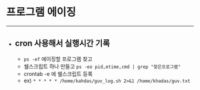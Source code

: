 
# 프로그램 에이징
---------------------------------------

- ## cron 사용해서 실행시간 기록
	- ```ps -ef``` 에이징할 프로그램 찾고
	- 쉘스크립트 하나 만들고 ```ps -eo pid,etime,cmd | grep "찾은프로그램" ```
	- crontab -e 에 쉘스크립트 등록
	- ex) ``` * * * * * /home/kahdas/guv_log.sh 2>&1 /home/khadas/guv.txt ```